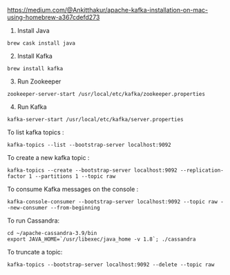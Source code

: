 https://medium.com/@Ankitthakur/apache-kafka-installation-on-mac-using-homebrew-a367cdefd273

1. Install Java

``` 
brew cask install java
```

2. Install Kafka

```
brew install kafka
```

3. Run Zookeeper

```
zookeeper-server-start /usr/local/etc/kafka/zookeeper.properties
```

4. Run Kafka

```shell script
kafka-server-start /usr/local/etc/kafka/server.properties
```


To list kafka topics : 

```
kafka-topics --list --bootstrap-server localhost:9092
```

To create a new kafka topic : 

```
kafka-topics --create --bootstrap-server localhost:9092 --replication-factor 1 --partitions 1 --topic raw
```


To consume Kafka messages on the console : 

```
kafka-console-consumer --bootstrap-server localhost:9092 --topic raw --new-consumer --from-beginning
```


To run Cassandra:

```
cd ~/apache-cassandra-3.9/bin
export JAVA_HOME=`/usr/libexec/java_home -v 1.8`; ./cassandra
```

To truncate a topic:

```
kafka-topics --bootstrap-server localhost:9092 --delete --topic raw
```
